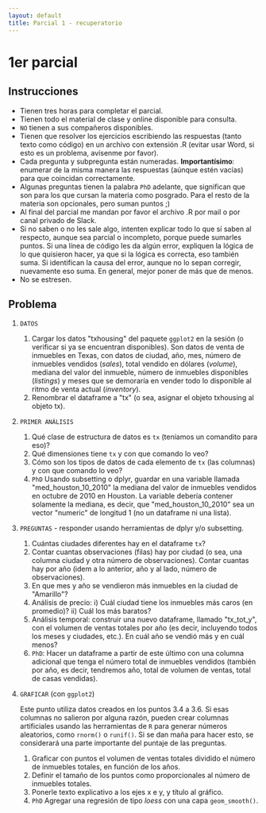 ```yaml
--- 
layout: default 
title: Parcial 1 - recuperatorio
--- 
```



# 1er parcial


## Instrucciones

-   Tienen tres horas para completar el parcial.
-   Tienen todo el material de clase y online disponible para consulta.
-   `NO` tienen a sus compañeros disponibles.
-   Tienen que resolver los ejercicios escribiendo las respuestas (tanto texto como código) en un
    archivo con extensión .R (evitar usar Word, si esto es un problema, avísenme por favor).
-   Cada pregunta y subpregunta están numeradas. **Importantísimo**: enumerar <span class="underline">de la misma manera</span> las
    respuestas (aúnque estén vacías) para que coincidan correctamente.
-   Algunas preguntas tienen la palabra `PhD` adelante, que significan que son para los que cursan la
    materia como posgrado. Para el resto de la materia son opcionales, pero suman puntos ;)
-   Al final del parcial me mandan por favor el archivo .R por mail o por <span class="underline">canal privado</span> de Slack.
-   Si no saben o no les sale algo, intenten explicar todo lo que sí saben al respecto, aunque sea
    parcial o incompleto, porque puede sumarles puntos. Si una línea de código les da algún error,
    expliquen la lógica de lo que quisieron hacer, ya que si la lógica es correcta, eso también
    suma. Si identifican la causa del error, aunque no lo sepan corregir, nuevamente eso suma. En
    general, mejor poner de más que de menos.
-   No se estresen.


## Problema

1.  `DATOS`
    1.  Cargar los datos "txhousing" del paquete `ggplot2` en la sesión (o verificar si ya se encuentran
        disponibles). Son datos de venta de inmuebles en Texas, con datos de ciudad, año, mes, número
        de inmuebles vendidos (*sales*), total vendido en dólares (*volume*), mediana del valor del
        inmueble, número de inmuebles disponibles (*listings*) y meses que se demoraría en vender todo
        lo disponible al ritmo de venta actual (*inventory*).
    2.  Renombrar el dataframe a "tx" (o sea, asignar el objeto txhousing al objeto tx).

2.  `PRIMER ANÁLISIS`
    1.  Qué clase de estructura de datos es `tx` (teníamos un comandito para eso)?
    2.  Qué dimensiones tiene `tx` y con que comando lo veo?
    3.  Cómo son los tipos de datos de cada elemento de `tx` (las columnas) y con que comando lo veo?
    4.  `PhD` Usando subsetting o dplyr, guardar en una variable llamada "med\_houston\_10\_2010" la mediana del valor de
        inmuebles vendidos en octubre de 2010 en Houston. La variable debería contener solamente la
        mediana, es decir, que "med\_houston\_10\_2010" sea un vector "numeric" de longitud 1 (no un dataframe ni una lista).

3.  `PREGUNTAS` - responder usando herramientas de dplyr y/o subsetting.
    1.  Cuántas ciudades diferentes hay en el dataframe `tx`?
    2.  Contar cuantas observaciones (filas) hay por ciudad (o sea, una columna ciudad y otra número de
        observaciones). Contar cuantas hay por año (idem a lo anterior, año y al lado, número de
        observaciones).
    3.  En que mes y año se vendieron más inmuebles en la ciudad de "Amarillo"?
    4.  <span class="underline">Análisis de precio</span>: i)  Cuál ciudad tiene los inmuebles más caros (en promedio)?
        ii) Cuál los más baratos?
    5.  <span class="underline">Análisis temporal</span>: construir una nuevo dataframe, llamado "tx\_tot\_y", con el volumen de ventas
        totales por año (es decir, incluyendo todos los meses y ciudades, etc.). En cuál
        año se vendió más y en cuál menos?
    6.  `PhD`: Hacer un dataframe a partir de este último con una columna adicional que tenga el número total de inmuebles vendidos (también por año, es decir, tendremos año, total de volumen de ventas, total de casas vendidas).

4.  `GRAFICAR` (con `ggplot2`)
    
    Este punto utiliza datos creados en los puntos 3.4 a 3.6. Si esas columnas no salieron por alguna
    razón, pueden crear columnas artificiales usando las herramientas de `R` para generar números
    aleatorios, como `rnorm()` o `runif()`. Si se dan maña para hacer esto, se considerará una parte
    importante del puntaje de las preguntas.
    
    1.  Graficar con puntos el volumen de ventas totales dividido el número de inmuebles totales, en función de los años.
    2.  Definir el tamaño de los puntos como proporcionales al número de inmuebles totales.
    3.  Ponerle texto explicativo a los ejes x e y, y título al gráfico.
    4.  `PhD` Agregar una regresión de tipo *loess* con una capa `geom_smooth()`.

